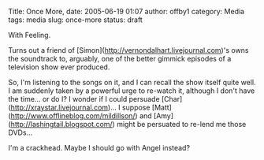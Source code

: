 Title: Once More,
date: 2005-06-19 01:07
author: offby1
category: Media
tags: media
slug: once-more
status: draft

With Feeling.

Turns out a friend of \[Simon\](<http://vernondalhart.livejournal.com>)\'s owns the soundtrack to, arguably, one of the better gimmick episodes of a television show ever produced.

So, I\'m listening to the songs on it, and I can recall the show itself quite well. I am suddenly taken by a powerful urge to re-watch it, although I don\'t have the time\... or do I? I wonder if I could persuade \[Char\](<http://xraystar.livejournal.com>)\... I suppose \[Matt\](<http://www.offlineblog.com/mildillson/>) and \[Amy\](<http://lashingtail.blogspot.com/>) might be persuated to re-lend me those DVDs\...

I\'m a crackhead. Maybe I should go with Angel instead?
